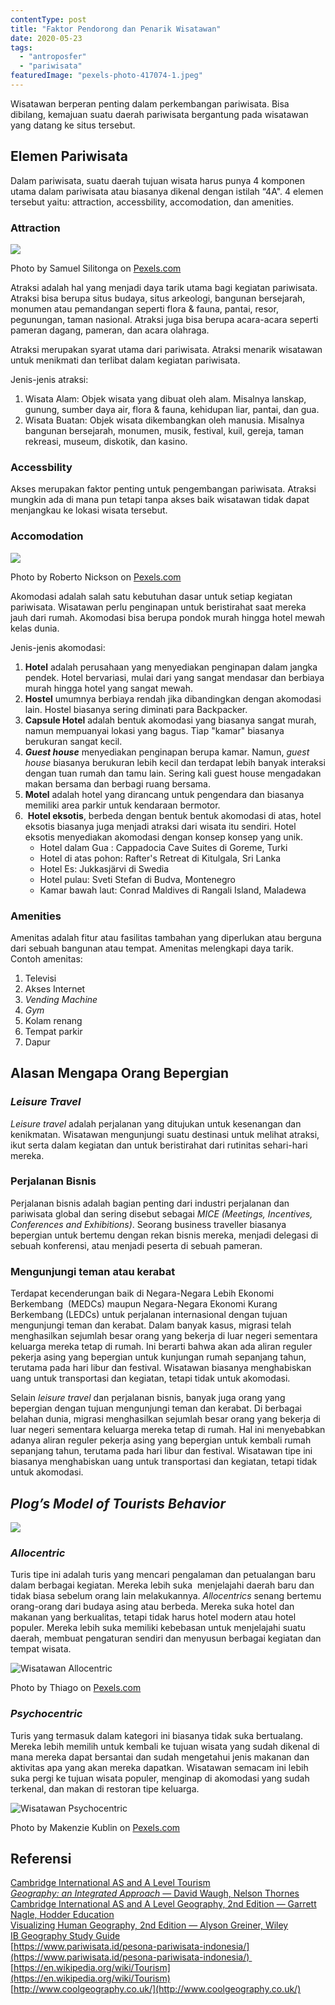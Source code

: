 ```yaml
---
contentType: post
title: "Faktor Pendorong dan Penarik Wisatawan"
date: 2020-05-23
tags: 
  - "antroposfer"
  - "pariwisata"
featuredImage: "pexels-photo-417074-1.jpeg"
---
```


Wisatawan berperan penting dalam perkembangan pariwisata. Bisa dibilang, kemajuan suatu daerah pariwisata bergantung pada wisatawan yang datang ke situs tersebut.

## Elemen Pariwisata

Dalam pariwisata, suatu daerah tujuan wisata harus punya 4 komponen utama dalam pariwisata atau biasanya dikenal dengan istilah “4A". 4 elemen tersebut yaitu: attraction, accessbility, accomodation, dan amenities.

### Attraction

![](images/uploads/two-women-in-jacket-wearing-pants-746994.jpg)

Photo by Samuel Silitonga on [Pexels.com](https://www.pexels.com/photo/two-women-in-jacket-wearing-pants-746994/)

Atraksi adalah hal yang menjadi daya tarik utama bagi kegiatan pariwisata. Atraksi bisa berupa situs budaya, situs arkeologi, bangunan bersejarah, monumen atau pemandangan seperti flora & fauna, pantai, resor, pegunungan, taman nasional. Atraksi juga bisa berupa acara-acara seperti pameran dagang, pameran, dan acara olahraga.

Atraksi merupakan syarat utama dari pariwisata. Atraksi menarik wisatawan untuk menikmati dan terlibat dalam kegiatan pariwisata.

Jenis-jenis atraksi:

1. Wisata Alam: Objek wisata yang dibuat oleh alam. Misalnya lanskap, gunung, sumber daya air, flora & fauna, kehidupan liar, pantai, dan gua.
2. Wisata Buatan: Objek wisata dikembangkan oleh manusia. Misalnya bangunan bersejarah, monumen, musik, festival, kuil, gereja, taman rekreasi, museum, diskotik, dan kasino.

### Accessbility

Akses merupakan faktor penting untuk pengembangan pariwisata. Atraksi mungkin ada di mana pun tetapi tanpa akses baik wisatawan tidak dapat menjangkau ke lokasi wisata tersebut.

### Accomodation

![](images/uploads/pexels-photo-2631613-1-683x1024.jpeg)

Photo by Roberto Nickson on [Pexels.com](https://www.pexels.com/photo/empty-balcony-near-beach-2631613/)

Akomodasi adalah salah satu kebutuhan dasar untuk setiap kegiatan pariwisata. Wisatawan perlu penginapan untuk beristirahat saat mereka jauh dari rumah. Akomodasi bisa berupa pondok murah hingga hotel mewah kelas dunia.

Jenis-jenis akomodasi:

1. **Hotel** adalah perusahaan yang menyediakan penginapan dalam jangka pendek. Hotel bervariasi, mulai dari yang sangat mendasar dan berbiaya murah hingga hotel yang sangat mewah.
2. **Hostel** umumnya berbiaya rendah jika dibandingkan dengan akomodasi lain. Hostel biasanya sering diminati para Backpacker.
3. **Capsule Hotel** adalah bentuk akomodasi yang biasanya sangat murah, namun mempuanyai lokasi yang bagus. Tiap "kamar" biasanya berukuran sangat kecil.
4. _**Guest house**_ menyediakan penginapan berupa kamar. Namun, _guest house_ biasanya berukuran lebih kecil dan terdapat lebih banyak interaksi dengan tuan rumah dan tamu lain. Sering kali guest house mengadakan makan bersama dan berbagi ruang bersama.
5. **Motel** adalah hotel yang dirancang untuk pengendara dan biasanya memiliki area parkir untuk kendaraan bermotor.
6.  **Hotel eksotis**, berbeda dengan bentuk bentuk akomodasi di atas, hotel eksotis biasanya juga menjadi atraksi dari wisata itu sendiri. Hotel eksotis menyediakan akomodasi dengan konsep konsep yang unik.
    - Hotel dalam Gua : Cappadocia Cave Suites di Goreme, Turki
    - Hotel di atas pohon: Rafter's Retreat di Kitulgala, Sri Lanka
    - Hotel Es: Jukkasjärvi di Swedia
    - Hotel pulau: Sveti Stefan di Budva, Montenegro
    - Kamar bawah laut: Conrad Maldives di Rangali Island, Maladewa

### Amenities

Amenitas adalah fitur atau fasilitas tambahan yang diperlukan atau berguna dari sebuah bangunan atau tempat. Amenitas melengkapi daya tarik. Contoh amenitas:

1. Televisi
2. Akses Internet
3. _Vending Machine_
4. _Gym_
5. Kolam renang
6. Tempat parkir
7. Dapur

## Alasan Mengapa Orang Bepergian

### _Leisure Travel_

_Leisure travel_ adalah perjalanan yang ditujukan untuk kesenangan dan kenikmatan. Wisatawan mengunjungi suatu destinasi untuk melihat atraksi, ikut serta dalam kegiatan dan untuk beristirahat dari rutinitas sehari-hari mereka.

### Perjalanan Bisnis

Perjalanan bisnis adalah bagian penting dari industri perjalanan dan pariwisata global dan sering disebut sebagai _MICE (Meetings, Incentives, Conferences and Exhibitions)_. Seorang business traveller biasanya bepergian untuk bertemu dengan rekan bisnis mereka, menjadi delegasi di sebuah konferensi, atau menjadi peserta di sebuah pameran.

### Mengunjungi teman atau kerabat

Terdapat kecenderungan baik di Negara-Negara Lebih Ekonomi Berkembang  (MEDCs) maupun Negara-Negara Ekonomi Kurang Berkembang (LEDCs) untuk perjalanan internasional dengan tujuan mengunjungi teman dan kerabat. Dalam banyak kasus, migrasi telah menghasilkan sejumlah besar orang yang bekerja di luar negeri sementara keluarga mereka tetap di rumah. Ini berarti bahwa akan ada aliran reguler pekerja asing yang bepergian untuk kunjungan rumah sepanjang tahun, terutama pada hari libur dan festival. Wisatawan biasanya menghabiskan uang untuk transportasi dan kegiatan, tetapi tidak untuk akomodasi.

Selain _leisure travel_ dan perjalanan bisnis, banyak juga orang yang bepergian dengan tujuan mengunjungi teman dan kerabat. Di berbagai belahan dunia, migrasi menghasilkan sejumlah besar orang yang bekerja di luar negeri sementara keluarga mereka tetap di rumah. Hal ini menyebabkan adanya aliran reguler pekerja asing yang bepergian untuk kembali rumah sepanjang tahun, terutama pada hari libur dan festival. Wisatawan tipe ini biasanya menghabiskan uang untuk transportasi dan kegiatan, tetapi tidak untuk akomodasi.

## _Plog’s Model of Tourists Behavior_

![](images/uploads/Plogs-model-of-tourist-behavior.png)

### _Allocentric_

Turis tipe ini adalah turis yang mencari pengalaman dan petualangan baru dalam berbagai kegiatan. Mereka lebih suka  menjelajahi daerah baru dan tidak biasa sebelum orang lain melakukannya. _Allocentrics_ senang bertemu orang-orang dari budaya asing atau berbeda. Mereka suka hotel dan makanan yang berkualitas, tetapi tidak harus hotel modern atau hotel populer. Mereka lebih suka memiliki kebebasan untuk menjelajahi suatu daerah, membuat pengaturan sendiri dan menyusun berbagai kegiatan dan tempat wisata.

![Wisatawan Allocentric](images/uploads/man-riding-on-brown-rock-formation-2410580.jpg)

Photo by Thiago on [Pexels.com](https://www.pexels.com/photo/man-riding-on-brown-rock-formation-2410580/)

### _Psychocentric_

Turis yang termasuk dalam kategori ini biasanya tidak suka bertualang. Mereka lebih memilih untuk kembali ke tujuan wisata yang sudah dikenal di mana mereka dapat bersantai dan sudah mengetahui jenis makanan dan aktivitas apa yang akan mereka dapatkan. Wisatawan semacam ini lebih suka pergi ke tujuan wisata populer, menginap di akomodasi yang sudah terkenal, dan makan di restoran tipe keluarga.

![Wisatawan Psychocentric](https://supergeografi.com/wp-content/uploads/2020/05/pexels-photo-879844-1.jpeg?w=768)

Photo by Makenzie Kublin on [Pexels.com](https://www.pexels.com/photo/photography-of-disneyland-879844/)

## Referensi

[Cambridge International AS and A Level Tourism](https://amzn.to/2X2fgkH)  
[_Geography: an Integrated Approach_ — David Waugh, Nelson Thornes](https://amzn.to/2AZsvdq)  
[Cambridge International AS and A Level Geography, 2nd Edition — Garrett Nagle, Hodder Education](https://amzn.to/2zslj9e)  
[Visualizing Human Geography, 2nd Edition — Alyson Greiner, Wiley](https://amzn.to/2WYRB4u)  
[IB Geography Study Guide](https://amzn.to/3gnZ30P)  
[https://www.pariwisata.id/pesona-pariwisata-indonesia/](https://www.pariwisata.id/pesona-pariwisata-indonesia/)   
[https://en.wikipedia.org/wiki/Tourism](https://en.wikipedia.org/wiki/Tourism)  
[http://www.coolgeography.co.uk/](http://www.coolgeography.co.uk/)
